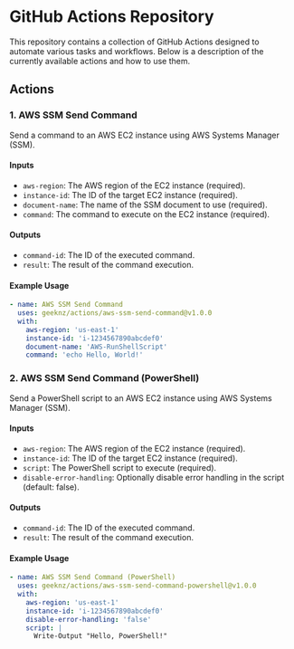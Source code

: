 # GitHub Actions Repository

This repository contains a collection of GitHub Actions designed to automate various tasks and workflows. Below is a description of the currently available actions and how to use them.

## Actions

### 1. AWS SSM Send Command

Send a command to an AWS EC2 instance using AWS Systems Manager (SSM).

#### Inputs

- `aws-region`: The AWS region of the EC2 instance (required).
- `instance-id`: The ID of the target EC2 instance (required).
- `document-name`: The name of the SSM document to use (required).
- `command`: The command to execute on the EC2 instance (required).

#### Outputs

- `command-id`: The ID of the executed command.
- `result`: The result of the command execution.

#### Example Usage

```yaml
- name: AWS SSM Send Command
  uses: geeknz/actions/aws-ssm-send-command@v1.0.0
  with:
    aws-region: 'us-east-1'
    instance-id: 'i-1234567890abcdef0'
    document-name: 'AWS-RunShellScript'
    command: 'echo Hello, World!'
```

### 2. AWS SSM Send Command (PowerShell)

Send a PowerShell script to an AWS EC2 instance using AWS Systems Manager (SSM).

#### Inputs

- `aws-region`: The AWS region of the EC2 instance (required).
- `instance-id`: The ID of the target EC2 instance (required).
- `script`:  The PowerShell script to execute (required).
- `disable-error-handling`: Optionally disable error handling in the script (default: false).

#### Outputs

- `command-id`: The ID of the executed command.
- `result`: The result of the command execution.

#### Example Usage

```yaml
- name: AWS SSM Send Command (PowerShell)
  uses: geeknz/actions/aws-ssm-send-command-powershell@v1.0.0
  with:
    aws-region: 'us-east-1'
    instance-id: 'i-1234567890abcdef0'
    disable-error-handling: 'false'
    script: |
      Write-Output "Hello, PowerShell!"
```
